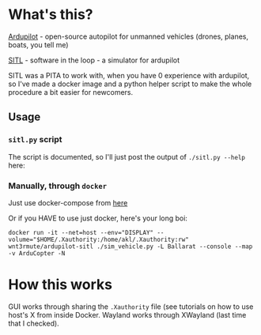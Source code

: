 # What's this?
[Ardupilot](http://ardupilot.org/) - open-source autopilot for unmanned vehicles (drones, planes, boats, you tell me)

[SITL](http://ardupilot.org/dev/docs/sitl-simulator-software-in-the-loop.html) - software in the loop - a simulator for ardupilot


SITL was a PITA to work with, when you have 0 experience with ardupilot, so I've made a docker image and a python helper
script to make the whole procedure a bit easier for newcomers.


## Usage

### `sitl.py` script

The script is documented, so I'll just post the output of `./sitl.py --help` here:


### Manually, through `docker`

Just use docker-compose from [here](https://github.com/Wint3rmute/ardupilot-sitl-docker/blob/master/docker-compose.yml)


Or if you HAVE to use just docker, here's your long boi:

`docker run -it --net=host --env="DISPLAY" --volume="$HOME/.Xauthority:/home/akl/.Xauthority:rw" wnt3rmute/ardupilot-sitl ./sim_vehicle.py -L Ballarat --console --map -v ArduCopter -N`

# How this works

GUI works through sharing the `.Xauthority` file (see tutorials on how to use host's X from inside Docker. 
Wayland works through XWayland (last time that I checked).
